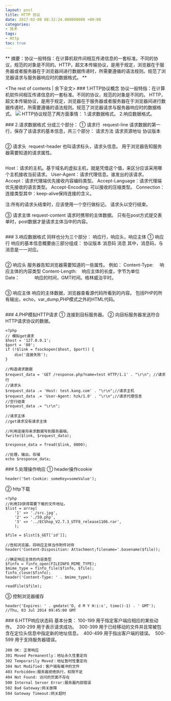 ```yaml
---
layout: post
title: HTTP 协议
date: 2017-02-08 08:32:24.000000000 +09:00
categories:
- 技术
tags:
- Http
toc: true
---
```

**
摘要：协议一般特指：在计算机软件间相互传递信息的一套标准。不同的协议，规范的对象是不同的。HTTP，超文本传输协议，是用于规定，浏览器在于服务器或者服务器在于浏览器间进行数据传递时，所需要遵循的语法规则。规范了浏览器请求与服务器响应时的数据格式。
**
<!-- more -->
<The rest of contents | 余下全文>
### 1.HTTP协议概念
协议一般特指：在计算机软件间相互传递信息的一套标准。不同的协议，规范的对象是不同的。
HTTP，超文本传输协议，是用于规定，浏览器在于服务器或者服务器在于浏览器间进行数据传递时，所需要遵循的语法规则。规范了浏览器请求与服务器响应时的数据格式。
![](index_files/HTTP_u8D85_u6587_u672C_u4F20_u8F93_u534F_u8BAE.png)
HTTP协议规范了两方面事情：
1.请求数据格式。
2.响应数据格式。

### 2.请求数据格式
分成三个部分：
① 请求行  request-line
请求数据的第一行，保存了该请求的基本信息，共三个部分：
请求方法 请求资源地址 协议版本
```

```
② 请求头  request-header
也叫请求标头，请求头信息。
用于浏览器告知服务器需要知道的请求属性。
```

```
Host：请求的主机。基于域名的虚拟主机，就是凭借这个值，来区分应该采用哪个主机接收当前请求。
User-Agent：请求代理信息。谁发出的该请求。
Accept：请求代理端优先接收内容编码类型。
Accept-Language：请求代理端优先接收的语言类型。
Accept-Encoding: 可以接收的压缩类型。
Connection：连接类型其中：keep-alive保持连接的含义。

注:所有的请求头结束时，应该使用一个空行做标记。
请求头以空行结束。

③ 请求主体 request-content
请求时携带的主体数据。
只有在post方式提交表单时，post数据才是请求主体当中的内容。
```

```

### 3.响应数据格式
同样也分为三个部分：
响应行，响应头，响应主体
① 响应行
响应的基本信息概要由三部分组成：
协议版本 消息码 消息
其中，消息码，与消息是一一对应。
```

```
② 响应头
服务器告知浏览器需要知道的一些属性。
例如：
Content-Type:     响应主体的内容类型
Content-Length:    响应主体的长度，字节为单位
Date：            响应的时间，GMT时间。格林威治平时。
```

```
③ 响应主体
响应的主体数据，浏览器查看源代码所看到的内容。
包括PHP的所有输出，echo，var_dump,PHP模式之外的HTML代码。
```

```
### 4.PHP模拟HTTP请求
① 连接到目标服务器。
② 向目标服务器发送符合HTTP请求协议的数据。

```
<?php
// 模拟get请求
$host = '127.0.0.1';
$port = '80';
if (!$link = fsockopen($host, $port)) {
    die('连接失败');
}

//构造请求数据
$request_data = 'GET /response.php?name=test HTTP/1.1' . "\r\n"; //请求行
//请求头
$request_data .= 'Host: test.kang.com' . "\r\n";//请求主机
$request_data .= 'User-Agent: hzk/1.0' . "\r\n";//请求代理信息
//空行结束
$request_data .= "\r\n";

//请求主体
//get请求没有请求主体

//利用连接将亲求数据写到服务器端。
fwrite($link, $request_data);

$response_data = fread($link, 8000);

//处理，输出，存储
echo $response_data;
```
### 5.处理操作响应
① header操作cookie
```
header('Set-Cookie: someKey=someValue'); 
```

② http下载
```
<?php
//利用ID获得需要下载的文件地址。
$list = array(
    '1' => './src.jpg',
    '2' => './59.php',
    '3' => '../ECShop_V2.7.3_UTF8_release1106.rar',
    );

$file = $list[$_GET['id']];

//告知浏览器，将响应主体当作附件对待
header('Content-Disposition: Attachment;filename='.basename($file));

//确定响应主体的内容类型
$finfo = finfo_open(FILEINFO_MIME_TYPE);
$mime_type = finfo_file($finfo, $file);
finfo_close($finfo);
header('Content-Type: ' . $mime_type);

readFile($file);
```
③ 控制浏览器缓存
```
header('Expires: ' . gmdate('D, d M Y H:i:s', time()-1) . ' GMT');
//Thu, 03 Jul 2014 09:45:00 GMT
```
### 6.HTTP响应状态码
基本分类：
100-199 用于指定客户端应相应的某些动作。 
200-299 用于表示请求成功。 
300-399 用于已经移动的文件并且常被包含在定位头信息中指定新的地址信息。 
400-499 用于指出客户端的错误。 
500-599 用于支持服务器错误。
```
200 OK: 正常响应 
301 Moved Permanently：地址永久性重定向 
302 Temporarily Moved：地址暂时性重定向 
304 Not Modified：客户端有缓冲的文件 
403 Forbidden:服务器拒绝执行，权限不足 
404 Not Found: 访问的页面不存在 
500 Internal Server Error:服务器内部错误 
502 Bad Gateway:网关故障 
504 Gateway Timeout:网关超时
```




